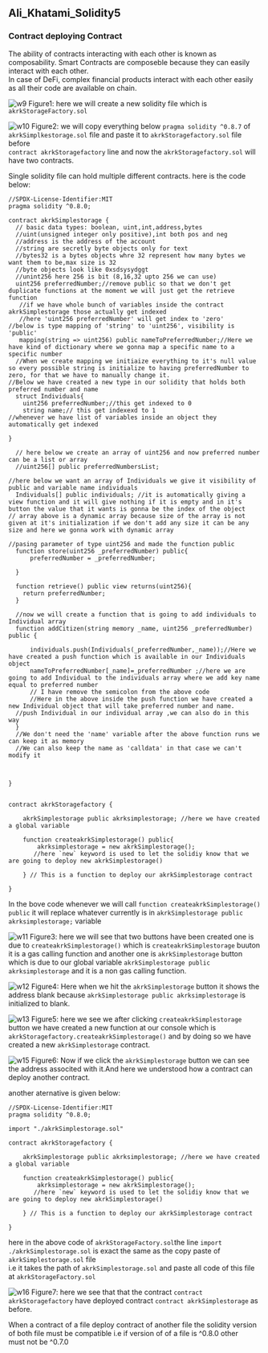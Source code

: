 
## Ali_Khatami_Solidity5
### Contract deploying Contract
The ability of contracts interacting with each other is known as composability. Smart Contracts are composeble because they can easily interact with each other.<br>
In case of DeFi, complex financial products interact with each other easily as all their code are available on chain.<br>

![w9](https://user-images.githubusercontent.com/89090776/230866485-06fb95f3-7fb7-4802-9de1-aa664aed3baf.jpg)
Figure1: here we will create a new solidity file which is ```akrkStorageFactory.sol```

![w10](https://user-images.githubusercontent.com/89090776/230868690-f1122ce1-24e4-4b04-93e0-266985b3fbd3.jpg)
Figure2: we will copy everything below ```pragma solidity ^0.8.7``` of ```akrkSimplkestorage.sol``` file  and paste it to ```akrkStoragefactory.sol``` file before<br>
```contract akrkStoragefactory``` line and now the ```akrkStoragefactory.sol``` will have two contracts.<br>

Single solidity file can hold multiple different contracts. here is the code below:

```
//SPDX-License-Identifier:MIT
pragma solidity ^0.8.0;

contract akrkSimplestorage {
  // basic data types: boolean, uint,int,address,bytes
  //uint(unsigned integer only positive),int both pos and neg
  //address is the address of the account
  //string are secretly byte objects only for text
  //bytes32 is a bytes objects whre 32 represent how many bytes we want them to be,max size is 32
  //byte objects look like 0xsdsysydggt
  //unint256 here 256 is bit (8,16,32 upto 256 we can use)
  uint256 preferredNumber;//remove public so that we don't get duplicate functions at the moment we will just get the retrieve function
   //if we have whole bunch of variables inside the contract akrkSimplestorage those actually get indexed
   //here 'uint256 preferredNumber' will get index to 'zero'
//below is type mapping of 'string' to 'uint256', visibility is 'public'
   mapping(string => uint256) public nameToPreferredNumber;//Here we have kind of dictionary where we gonna map a specific name to a specific number
  //When we create mapping we initiaize everything to it's null value so every possible string is initialize to having preferredNumber to zero, for that we have to manually change it.
//Below we have created a new type in our solidity that holds both preferred number and name 
  struct Individuals{
    uint256 preferredNumber;//this get indexed to 0
    string name;// this get indexexd to 1
//whenever we have list of variables inside an object they automatically get indexed

}

  // here below we create an array of uint256 and now preferred number can be a list or array
  //uint256[] public preferredNumbersList;

//here below we want an array of Individuals we give it visibility of public and variable name individuals
  Individuals[] public individuals; //it is automatically giving a view function and it will give nothing if it is empty and in it's button the value that it wants is gonna be the index of the object
// array above is a dynamic array because size of the array is not given at it's initialization if we don't add any size it can be any size and here we gonna work with dynamic array

//pasing parameter of type uint256 and made the function public
  function store(uint256 _preferredNumber) public{
      preferredNumber = _preferredNumber;
    
  }

  function retrieve() public view returns(uint256){
    return preferredNumber;
  }

  //now we will create a function that is going to add individuals to Individual array
  function addCitizen(string memory _name, uint256 _preferredNumber) public {
      
      individuals.push(Individuals(_preferredNumber,_name));//Here we have created a push function which is available in our Individuals object
      nameToPreferredNumber[_name]=_preferredNumber ;//here we are going to add Individual to the individuals array where we add key name equal to preferred number
      // I have remove the semicolon from the above code 
      //Here in the above inside the push function we have created a new Individual object that will take preferred number and name. 
  //push Individual in our individual array ,we can also do in this way
  }
  //We don't need the 'name' variable after the above function runs we can keep it as memory
  //We can also keep the name as 'calldata' in that case we can't modify it 


  
}


contract akrkStoragefactory {

    akrkSimplestorage public akrksimplestorage; //here we have created a global variable 

    function createakrkSimplestorage() public{
        akrksimplestorage = new akrkSimplestorage();
       //here `new` keyword is used to let the solidiy know that we are going to deploy new akrkSimplestorage()

    } // This is a function to deploy our akrkSimplestorage contract

}

```

In the bove code whenever we will call ```function createakrkSimplestorage() public``` it will replace whatever currently is in ```akrkSimplestorage public akrksimplestorage;``` variable

![w11](https://user-images.githubusercontent.com/89090776/230873674-91a0d63c-cfda-4600-b3f7-cbf17ed6a004.jpg)
Figure3: here we will see that two buttons have been created one is due to ```createakrkSimplestorage()``` which is ```createakrkSimplestorage``` buuton<br>
it is a gas calling function and another one is ```akrkSimplestorage``` button which is due to our global variable ```akrkSimplestorage public akrksimplestorage```  and it is a non gas calling function.

![w12](https://user-images.githubusercontent.com/89090776/231064667-6b01615f-9fec-4351-b8ce-33e53cdcb77c.jpg)
Figure4: Here when we hit the ```akrkSimplestorage``` button it shows the address blank because ```akrkSimplestorage public akrksimplestorage``` is initialized to blank.

![w13](https://user-images.githubusercontent.com/89090776/231066290-f4ad2505-837b-41b7-9a8d-ff59fd813981.jpg)
Figure5: here we see we after clicking ```createakrkSimplestorage``` button we have created a new function at our console which is<br> ```akrkStoragefactory.createakrkSimplestorage()``` and by doing so we have created a new ```akrkSimplestorage``` contract.

![w15](https://user-images.githubusercontent.com/89090776/231067145-e3a1b2d9-9608-455b-9241-d0531e595862.jpg)
Figure6: Now if we click the ```akrkSimplestorage``` button we can see the address associted with it.And here we understood how a contract can deploy another contract.


another aternative is given below:

```
//SPDX-License-Identifier:MIT
pragma solidity ^0.8.0;

import "./akrkSimplestorage.sol"

contract akrkStoragefactory {

    akrkSimplestorage public akrksimplestorage; //here we have created a global variable 

    function createakrkSimplestorage() public{
        akrksimplestorage = new akrkSimplestorage();
       //here `new` keyword is used to let the solidiy know that we are going to deploy new akrkSimplestorage()

    } // This is a function to deploy our akrkSimplestorage contract

}
```

here in the above code of ```akrkStorageFactory.sol```the line  ```import ./akrkSimplestorage.sol``` is exact the same as the copy paste of ```akrkSimplestorage.sol``` file<br>
i.e it takes the path of ```akrkSimplestorage.sol``` and paste all code of this file at ```akrkStorageFactory.sol```


![w16](https://user-images.githubusercontent.com/89090776/231071349-512178a6-c6e7-4fa0-af93-8e68b5f32cc5.jpg)
Figure7: here we see that that the contract ```contract akrkStoragefactory``` have deployed contract ```contract akrkSimplestorage``` as before. 

When a contract of a file deploy contract of another file the solidity version of both file must be compatible i.e if version of of a file is ^0.8.0 other <br>
must not be ^0.7.0<br>





